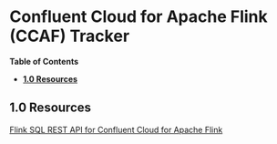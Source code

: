 # Confluent Cloud for Apache Flink (CCAF) Tracker

**Table of Contents**

<!-- toc -->
+ [**1.0 Resources**](#10-resources)
<!-- tocstop -->

## 1.0 Resources
[Flink SQL REST API for Confluent Cloud for Apache Flink](https://docs.confluent.io/cloud/current/flink/operate-and-deploy/flink-rest-api.html)
